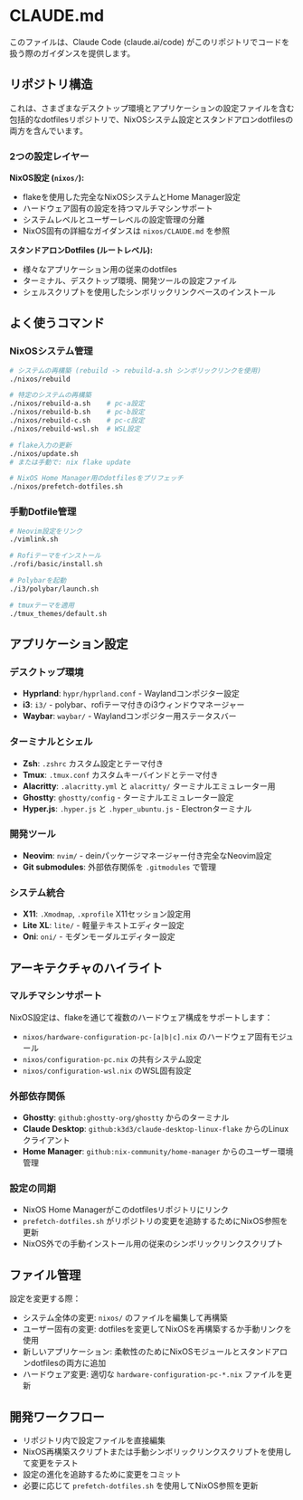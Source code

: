 # CLAUDE.md

このファイルは、Claude Code (claude.ai/code) がこのリポジトリでコードを扱う際のガイダンスを提供します。

## リポジトリ構造

これは、さまざまなデスクトップ環境とアプリケーションの設定ファイルを含む包括的なdotfilesリポジトリで、NixOSシステム設定とスタンドアロンdotfilesの両方を含んでいます。

### 2つの設定レイヤー

**NixOS設定 (`nixos/`):**
- flakeを使用した完全なNixOSシステムとHome Manager設定
- ハードウェア固有の設定を持つマルチマシンサポート
- システムレベルとユーザーレベルの設定管理の分離
- NixOS固有の詳細なガイダンスは `nixos/CLAUDE.md` を参照

**スタンドアロンDotfiles (ルートレベル):**
- 様々なアプリケーション用の従来のdotfiles
- ターミナル、デスクトップ環境、開発ツールの設定ファイル
- シェルスクリプトを使用したシンボリックリンクベースのインストール

## よく使うコマンド

### NixOSシステム管理
```bash
# システムの再構築 (rebuild -> rebuild-a.sh シンボリックリンクを使用)
./nixos/rebuild

# 特定のシステムの再構築
./nixos/rebuild-a.sh    # pc-a設定
./nixos/rebuild-b.sh    # pc-b設定  
./nixos/rebuild-c.sh    # pc-c設定
./nixos/rebuild-wsl.sh  # WSL設定

# flake入力の更新
./nixos/update.sh
# または手動で: nix flake update

# NixOS Home Manager用のdotfilesをプリフェッチ
./nixos/prefetch-dotfiles.sh
```

### 手動Dotfile管理
```bash
# Neovim設定をリンク
./vimlink.sh

# Rofiテーマをインストール
./rofi/basic/install.sh

# Polybarを起動
./i3/polybar/launch.sh

# tmuxテーマを適用
./tmux_themes/default.sh
```

## アプリケーション設定

### デスクトップ環境
- **Hyprland**: `hypr/hyprland.conf` - Waylandコンポジター設定
- **i3**: `i3/` - polybar、rofiテーマ付きのi3ウィンドウマネージャー
- **Waybar**: `waybar/` - Waylandコンポジター用ステータスバー

### ターミナルとシェル
- **Zsh**: `.zshrc` カスタム設定とテーマ付き
- **Tmux**: `.tmux.conf` カスタムキーバインドとテーマ付き
- **Alacritty**: `.alacritty.yml` と `alacritty/` ターミナルエミュレーター用
- **Ghostty**: `ghostty/config` - ターミナルエミュレーター設定
- **Hyper.js**: `.hyper.js` と `.hyper_ubuntu.js` - Electronターミナル

### 開発ツール
- **Neovim**: `nvim/` - deinパッケージマネージャー付き完全なNeovim設定
- **Git submodules**: 外部依存関係を `.gitmodules` で管理

### システム統合
- **X11**: `.Xmodmap`, `.xprofile` X11セッション設定用
- **Lite XL**: `lite/` - 軽量テキストエディター設定
- **Oni**: `oni/` - モダンモーダルエディター設定

## アーキテクチャのハイライト

### マルチマシンサポート
NixOS設定は、flakeを通じて複数のハードウェア構成をサポートします：
- `nixos/hardware-configuration-pc-[a|b|c].nix` のハードウェア固有モジュール
- `nixos/configuration-pc.nix` の共有システム設定
- `nixos/configuration-wsl.nix` のWSL固有設定

### 外部依存関係
- **Ghostty**: `github:ghostty-org/ghostty` からのターミナル
- **Claude Desktop**: `github:k3d3/claude-desktop-linux-flake` からのLinuxクライアント
- **Home Manager**: `github:nix-community/home-manager` からのユーザー環境管理

### 設定の同期
- NixOS Home Managerがこのdotfilesリポジトリにリンク
- `prefetch-dotfiles.sh` がリポジトリの変更を追跡するためにNixOS参照を更新
- NixOS外での手動インストール用の従来のシンボリックリンクスクリプト

## ファイル管理

設定を変更する際：
- システム全体の変更: `nixos/` のファイルを編集して再構築
- ユーザー固有の変更: dotfilesを変更してNixOSを再構築するか手動リンクを使用
- 新しいアプリケーション: 柔軟性のためにNixOSモジュールとスタンドアロンdotfilesの両方に追加
- ハードウェア変更: 適切な `hardware-configuration-pc-*.nix` ファイルを更新

## 開発ワークフロー

- リポジトリ内で設定ファイルを直接編集
- NixOS再構築スクリプトまたは手動シンボリックリンクスクリプトを使用して変更をテスト
- 設定の進化を追跡するために変更をコミット
- 必要に応じて `prefetch-dotfiles.sh` を使用してNixOS参照を更新